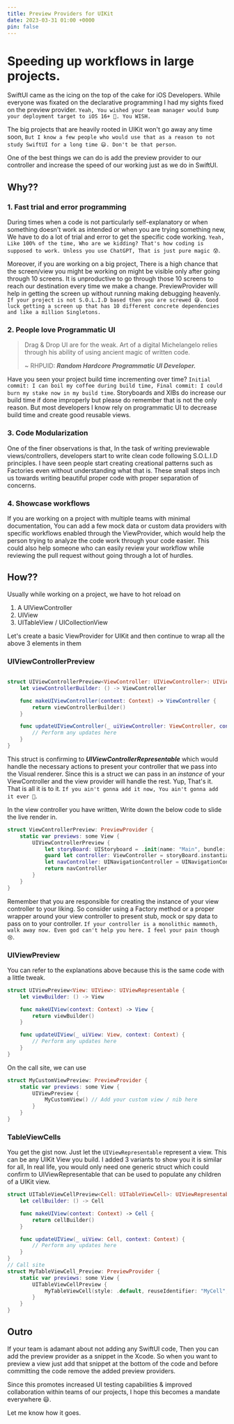 ```yaml
---
title: Preview Providers for UIKit
date: 2023-03-31 01:00 +0000 
pin: false
---
```


# Speeding up workflows in large projects.

SwiftUI came as the icing on the top of the cake for iOS Developers. While everyone was fixated on the declarative programming I had my sights fixed on the preview provider. `Yeah, You wished your team manager would bump your deployment target to iOS 16+ 🤣. You WISH.`

The big projects that are heavily rooted in UIKit won't go away any time soon, `But I know a few people who would use that as a reason to not study SwiftUI for a long time 😃. Don't be that person`. 

One of the best things we can do is add the preview provider to our controller and increase the speed of our working just as we do in SwiftUI.

## Why??

### 1. Fast trial and error programming

During times when a code is not particularly self-explanatory or when something doesn't work as intended or when you are trying something new, We have to do a lot of trial and error to get the specific code working. `Yeah, Like 100% of the time, Who are we kidding? That's how coding is supposed to work. Unless you use ChatGPT, That is just pure magic 😰`.

Moreover, if you are working on a big project, There is a high chance that the screen/view you might be working on might be visible only after going through 10 screens. It is unproductive to go through those 10 screens to reach our destination every time we make a change. PreviewProvider will help in getting the screen up without running making debugging heavenly. `If your project is not S.O.L.I.D based then you are screwed 😅. Good luck getting a screen up that has 10 different concrete dependencies and like a million Singletons.`

### 2. People love Programmatic UI

> Drag & Drop UI are for the weak. Art of a digital Michelangelo relies through his ability of using ancient magic of written code.
>
> ~ RHPUID: __*Random Hardcore Programmatic UI Developer.*__

Have you seen your project build time incrementing over time? `Initial commit: I can boil my coffee during build time, Final commit: I could burn my stake now in my build time`. Storyboards and XIBs do increase our build time if done improperly but please do remember that is not the only reason. But most developers I know rely on programmatic UI to decrease build time and create good reusable views.

### 3. Code Modularization

One of the finer observations is that, In the task of writing previewable views/controllers, developers start to write clean code following S.O.L.I.D principles. I have seen people start creating creational patterns such as Factories even without understanding what that is. These small steps inch us towards writing beautiful proper code with proper separation of concerns.

### 4. Showcase workflows 

If you are working on a project with multiple teams with minimal documentation, You can add a few mock data or custom data providers with specific workflows enabled through the ViewProvider, which would help the person trying to analyze the code work through your code easier. This could also help someone who can easily review your workflow while reviewing the pull request without going through a lot of hurdles.

## How??

Usually while working on a project, we have to hot reload on
 1. A UIViewController  
 2. UIView
 3. UITableView / UICollectionView

Let's create a basic ViewProvider for UIKit and then continue to wrap all the above 3 elements in them

### UIViewControllerPreview

```swift

struct UIViewControllerPreview<ViewController: UIViewController>: UIViewControllerRepresentable {
    let viewControllerBuilder: () -> ViewController

    func makeUIViewController(context: Context) -> ViewController {
        return viewControllerBuilder()
    }

    func updateUIViewController(_ uiViewController: ViewController, context: Context) {
        // Perform any updates here
    }
}

```

This struct is confirming to __*UIViewControllerRepresentable*__ which would handle the necessary actions to present your controller that we pass into the Visual renderer. Since this is a struct we can pass in an *instance* of your ViewController and the view provider will handle the rest. Yup, That's it. That is all it is to it. `If you ain't gonna add it now, You ain't gonna add it ever 🫡`.

In the view controller you have written, Write down the below code to slide the live render in.

```swift
struct ViewControllerPreview: PreviewProvider {
    static var previews: some View {
        UIViewControllerPreview {
            let storyBoard: UIStoryboard = .init(name: "Main", bundle: nil)
            guard let controller: ViewController = storyBoard.instantiateViewController(withIdentifier: "ViewController") as? ViewController else { fatalError() }
            let navController: UINavigationController = UINavigationController(rootViewController: controller)
            return navController
        }
    }
}
```

Remember that you are responsible for creating the instance of your view controller to your liking. So consider using a Factory method or a proper wrapper around your view controller to present stub, mock or spy data to pass on to your controller.
`If your controller is a monolithic mammoth, walk away now. Even god can't help you here. I feel your pain though 😢`.

### UIViewPreview

You can refer to the explanations above because this is the same code with a little tweak.

```swift
struct UIViewPreview<View: UIView>: UIViewRepresentable {
    let viewBuilder: () -> View

    func makeUIView(context: Context) -> View {
        return viewBuilder()
    }

    func updateUIView(_ uiView: View, context: Context) {
        // Perform any updates here
    }
}
```

On the call site, we can use 

```swift
struct MyCustomViewPreview: PreviewProvider {
    static var previews: some View {
        UIViewPreview {
            MyCustomView() // Add your custom view / nib here
        }
    }
}
```

### TableViewCells

You get the gist now. Just let the `UIViewRepresentable` represent a view. This can be any UIKit View you build. I added 3 variants to show you it is similar for all, In real life, you would only need one generic struct which could confirm to UIViewRepresentable that can be used to populate any children of a UIKit view.

```swift
struct UITableViewCellPreview<Cell: UITableViewCell>: UIViewRepresentable {
    let cellBuilder: () -> Cell

    func makeUIView(context: Context) -> Cell {
        return cellBuilder()
    }

    func updateUIView(_ uiView: Cell, context: Context) {
        // Perform any updates here
    }
}
// Call site
struct MyTableViewCell_Preview: PreviewProvider {
    static var previews: some View {
        UITableViewCellPreview {
            MyTableViewCell(style: .default, reuseIdentifier: "MyCell", viewData: MockViewData())
        }
    }
}
```

## Outro

If your team is adamant about not adding any SwiftUI code, Then you can add the preview provider as a snippet in the Xcode. So when you want to preview a view just add that snippet at the bottom of the code and before committing the code remove the added preview providers. 

Since this promotes increased UI testing capabilities & improved collaboration within teams of our projects, I hope this becomes a mandate everywhere 😃.

Let me know how it goes.